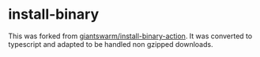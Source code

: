 # install-binary

This was forked from [giantswarm/install-binary-action](https://github.com/giantswarm/install-binary-action).
It was converted to typescript and adapted to be handled non gzipped downloads.
